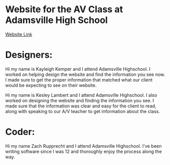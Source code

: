# Website for the AV Class at Adamsville High School

[Website Link](https://metype-devcat.github.io/DevCatSite/)

# Designers:

Hi my name is Kayleigh Kemper and I attend Adamsville Highschool. I worked on helping design the website and find the information you see now. I made sure to get the proper information that matched what our client would be expecting to see on their website. 

Hi my name is Kesley Lambert and I attend Adamsville Highschool. I also worked on designing the website and finding the information you see. I made sure that the information was clear and easy for the client to read, along with speaking to our A/V teacher to get information about the class. 

# Coder:

Hi my name Zach Rupprecht and I attend Adamsville Highschool. I've been writing software since I was 12 and thoroughly enjoy the process along the way.
